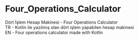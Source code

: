 # Four_Operations_Calculator
Dört İşlem Hesap Makinesi - Four Operations Calculator                                                  
TR - Kotlin ile yazılmış olan dört işlem yapabilen hesap makinesi                                    
EN - Four operations calculator made with Kotlin 
